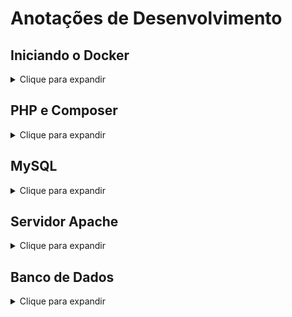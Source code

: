 # Anotações de Desenvolvimento

## Iniciando o Docker

<details>
<summary>Clique para expandir</summary>

- **Iniciar serviço Docker:**
  ```bash
  sudo service docker start
  ```

- **Lista de distribuições no WSL:**
  ```bash
  wsl --list --verbose
  ```

- **Definir versão padrão do WSL:**
  ```bash
  wsl --set-version Ubuntu-20.04 2
  ```

- **Desinstalar distribuição:**
  ```bash
  wsl --unregister Ubuntu-24.04
  ```

- **Configurações do WSL:**
  Ao iniciar o WSL, edite o arquivo de configuração:
  ```bash
  sudo vim /etc/wsl.conf
  ```

- **Iniciar ambiente Docker com docker-compose:**
  ```bash
  docker-compose up -d
  ```

</details>

## PHP e Composer

<details>
<summary>Clique para expandir</summary>

- **Alterar versões do PHP:**
  ```bash
  sudo update-alternatives --config php
  ```

- **Instalar PHP CLI, Unzip e Curl:**
  ```bash
  sudo apt install php-cli unzip curl
  ```

- **Baixar o Composer:**
  ```bash
  curl -sS https://getcomposer.org/installer -o composer-setup.php
  ```

- **Instalar o Composer:**
  ```bash
  sudo php composer-setup.php --install-dir=/usr/local/bin --filename=composer
  ```

- **Criar um ambiente Laravel:**
  ```bash
  curl -s "https://laravel.build/laravel-10-teste?with=mysql,redis,mailpit" | bash
  ```

- **Verificar versões possíveis do PHP:**
  ```bash
  sudo update-alternatives --config php
  ```

</details>

## MySQL

<details>
<summary>Clique para expandir</summary>

- **Iniciar MySQL:**
  ```bash
  sudo service mysql start
  sudo mysql -u root -p
  ```

- **Redefinir privilégios de um usuário:**
  ```sql
  ALTER USER 'root'@'localhost' IDENTIFIED WITH mysql_native_password BY 'root';
  FLUSH PRIVILEGES;
  ```

- **Verificar a porta do MySQL:**
  ```bash
  cat /etc/mysql/mysql.conf.d/mysqld.cnf | grep port
  ```

- **Verificar conexão do MySQL:**
  ```bash
  sudo service mysql status
  ```

- **Instalar PHP para MySQL:**
  ```bash
  sudo apt install php8.2-mysql
  ```

- **Usando a porta 3306:**
  ```bash
  sudo ss -tuln | grep 3306
  sudo lsof -i :80
  ```

</details>

## Servidor Apache

<details>
<summary>Clique para expandir</summary>

- **Identificar status e parar servidor Apache:**
  ```bash
  sudo systemctl status apache2
  sudo systemctl stop apache2
  ```

- **Verificar o hash do instalador do Composer:**
  ```bash
  HASH=$(curl -sS https://composer.github.io/installer.sig)
  php -r "if (hash_file('SHA384', 'composer-setup.php') === '$HASH') { echo 'Installer verified'; } else { echo 'Installer corrupt'; unlink('composer-setup.php'); } echo PHP_EOL;"
  ```

</details>

## Banco de Dados

<details>
<summary>Clique para expandir</summary>

- **Criar usuário no banco de dados:**
  ```sql
  CREATE USER 'sail'@'%' IDENTIFIED BY 'password';
  GRANT ALL PRIVILEGES ON *.* TO 'sail'@'%';
  FLUSH PRIVILEGES;
  ```

- **Definir permissões e alterar o proprietário do diretório:**
  ```bash
  sudo chmod -R 775 /home/julio/projects/atlas-goinfra
  sudo chown -R $USER:$USER /home/julio/projects/atlas-goinfra
  ```

</details>
